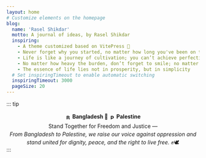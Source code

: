 ```yaml
---
layout: home
# Customize elements on the homepage
blog:
  name: 'Rasel Shikdar'
  motto: A journal of ideas, by Rasel Shikdar
  inspiring:
    - A theme customized based on VitePress 🎨
    - Never forget why you started, no matter how long you've been on the journey
    - Life is like a journey of cultivation; you can’t achieve perfection from the beginning
    - No matter how heavy the burden, don’t forget to smile; no matter how long the journey, don’t forget to persist
    - The essence of life lies not in prosperity, but in simplicity
  # Set inspiringTimeout to enable automatic switching
  inspiringTimeout: 3000
  pageSize: 20
---
```


::: tip
<p style="text-align: center; margin: 0 0 0.3em 0; padding: 0; line-height: 1.5;">
  <strong>
    <span style="display: inline-flex; align-items: center; gap: 4px;">
      <img src="https://flagcdn.com/w20/bd.png" alt="BD" style="height: 1em; vertical-align: middle;"> Bangladesh 
      🤝 
      <img src="https://upload.wikimedia.org/wikipedia/commons/0/00/Flag_of_Palestine.svg" alt="PS" style="height: 1em; vertical-align: middle;"> Palestine
    </span>
  </strong>
</p>
<p style="text-align: center; margin: 0; padding: 0; line-height: 1.5;">
  Stand Together for Freedom and Justice —<br>
  <em>From Bangladesh to Palestine, we raise our voice against oppression and stand united for dignity, peace, and the right to live free.</em> ✊🕊️
</p>
:::
